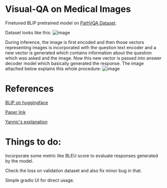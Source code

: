 # Visual-QA on Medical Images
Finetuned BLIP pretrained model on [PathVQA Dataset](https://huggingface.co/datasets/flaviagiammarino/path-vqa/viewer/default/train).

Dataset looks like this:
![image](https://github.com/user-attachments/assets/b5afd54e-31f0-4105-ad4c-6311f0b6028c)

During inference, the image is first encoded and then those vectors representing images is incorporated with the question text encoder and a new vector is generated which contains information about the question which was asked and the image. Now this new vector is passed into answer decoder model which basically generated the response. The image attached below explains this whole procedure:
![image](https://github.com/user-attachments/assets/99444611-f3ac-4307-88bb-f3622bdae9aa)

# References
[BLIP on huggingface](https://huggingface.co/docs/transformers/en/model_doc/blip)

[Paper link](https://arxiv.org/abs/2201.12086)

[Yannic's explanation](https://www.youtube.com/watch?v=X2k7n4FuI7c)

# Things to do:

Incorporate some metric like BLEU score to evaluate responses generated by the model.

Check the loss on validation dataset and also fix minor bug in that.

Simple gradio UI for direct usage.
